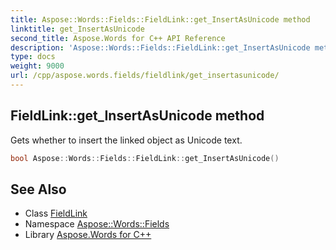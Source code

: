 ```yaml
---
title: Aspose::Words::Fields::FieldLink::get_InsertAsUnicode method
linktitle: get_InsertAsUnicode
second_title: Aspose.Words for C++ API Reference
description: 'Aspose::Words::Fields::FieldLink::get_InsertAsUnicode method. Gets whether to insert the linked object as Unicode text in C++.'
type: docs
weight: 9000
url: /cpp/aspose.words.fields/fieldlink/get_insertasunicode/
---
```

## FieldLink::get_InsertAsUnicode method


Gets whether to insert the linked object as Unicode text.

```cpp
bool Aspose::Words::Fields::FieldLink::get_InsertAsUnicode()
```

## See Also

* Class [FieldLink](../)
* Namespace [Aspose::Words::Fields](../../)
* Library [Aspose.Words for C++](../../../)
